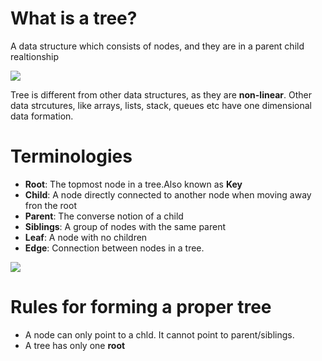 # What is a tree?
A data structure which consists of nodes, and they are in a parent child realtionship

<img src="https://upload.wikimedia.org/wikipedia/commons/thumb/5/5f/Tree_%28computer_science%29.svg/220px-Tree_%28computer_science%29.svg.png" />

Tree is different from other data structures, as they are **non-linear**. Other data strcutures, like arrays, lists, stack, queues etc have one dimensional data formation.

# Terminologies

- **Root**: The topmost node in a tree.Also known as **Key**
- **Child**: A node directly connected to another node when moving away fron the root
- **Parent**: The converse notion of a child
- **Siblings**: A group of nodes with the same parent
- **Leaf**: A node with no children
- **Edge**: Connection between nodes in a tree.

<img src="https://miro.medium.com/max/975/1*PWJiwTxRdQy8A_Y0hAv5Eg.png" />

# Rules for forming a proper tree

- A node can only point to a chld. It cannot point to parent/siblings.
- A tree has only one **root** 

